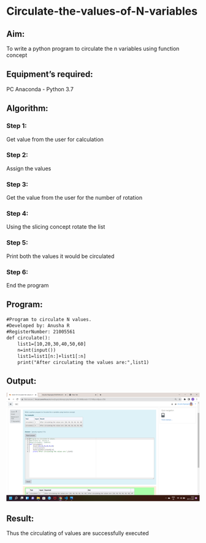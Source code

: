 # Circulate-the-values-of-N-variables
## Aim:
To write a python program to circulate the n variables using function concept
## Equipment’s required:
PC
Anaconda - Python 3.7
## Algorithm: 
### Step 1:
Get value from the user for calculation 
### Step 2:
Assign the values
### Step 3: 
Get the value from the user for the number of rotation
### Step 4: 
Using the slicing concept rotate the list
### Step 5:
Print both the values it would be circulated 
### Step 6:
End the program 
## Program:
~~~
#Program to circulate N values.
#Developed by: Anusha R
#RegisterNumber: 21005561
def circulate():
    list1=[10,20,30,40,50,60]
    n=int(input())
    list1=list1[n:]+list1[:n]
    print("After circulating the values are:",list1)
~~~
## Output:
![output](.//cir.png)
## Result:
Thus the circulating of values are successfully executed
